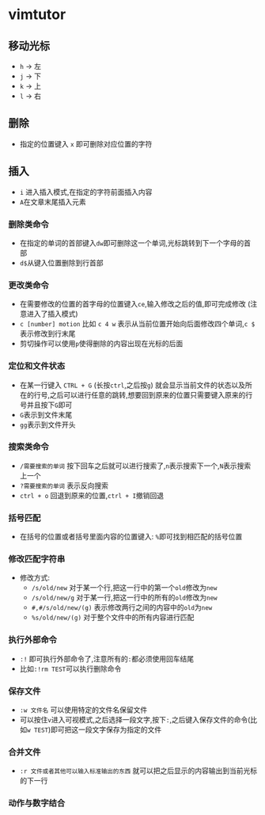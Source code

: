 # vimtutor
## 移动光标
- `h`  -> 左
- `j` -> 下
- `k` -> 上
- `l` -> 右
## 删除
- 指定的位置键入 `x` 即可删除对应位置的字符
## 插入
- `i` 进入插入模式,在指定的字符前面插入内容
- `A`在文章末尾插入元素
### 删除类命令
- 在指定的单词的首部键入`dw`即可删除这一个单词,光标跳转到下一个字母的首部
- `d$`从键入位置删除到行首部
### 更改类命令
- 在需要修改的位置的首字母的位置键入`ce`,输入修改之后的值,即可完成修改 (注意进入了插入模式)
- `c [number] motion`  比如 `c 4 w` 表示从当前位置开始向后面修改四个单词,`c $` 表示修改到行末尾
- 剪切操作可以使用`p`使得删除的内容出现在光标的后面
### 定位和文件状态
- 在某一行键入 `CTRL + G` (长按`ctrl`,之后按`g`) 就会显示当前文件的状态以及所在的行号,之后可以进行任意的跳转,想要回到原来的位置只需要键入原来的行号并且按下`G`即可
- `G`表示到文件末尾
- `gg`表示到文件开头
### 搜索类命令
- `/需要搜索的单词`  按下回车之后就可以进行搜索了,`n`表示搜索下一个,`N`表示搜索上一个
- `?需要搜索的单词`  表示反向搜索
- `ctrl + o` 回退到原来的位置,`ctrl + I`撤销回退
### 括号匹配
- 在括号的位置或者括号里面内容的位置键入: `%`即可找到相匹配的括号位置
### 修改匹配字符串
- 修改方式:
	- `/s/old/new`  对于某一个行,把这一行中的第一个`old`修改为`new`
	- `/s/old/new/g` 对于某一行,把这一行中的所有的`old`修改为`new`
	- `#,#/s/old/new/(g)` 表示修改两行之间的内容中的`old`为`new`
	- `%s/old/new/(g)` 对于整个文件中的所有内容进行匹配
### 执行外部命令
- `:!` 即可执行外部命令了,注意所有的`:`都必须使用回车结尾
- 比如`:!rm TEST`可以执行删除命令
### 保存文件
- `:w 文件名` 可以使用特定的文件名保留文件
- 可以按住`v`进入可视模式,之后选择一段文字,按下`:`,之后键入保存文件的命令(比如`w TEST`)即可把这一段文字保存为指定的文件
### 合并文件
- `:r 文件或者其他可以输入标准输出的东西`  就可以把之后显示的内容输出到当前光标的下一行
### 动作与数字结合

